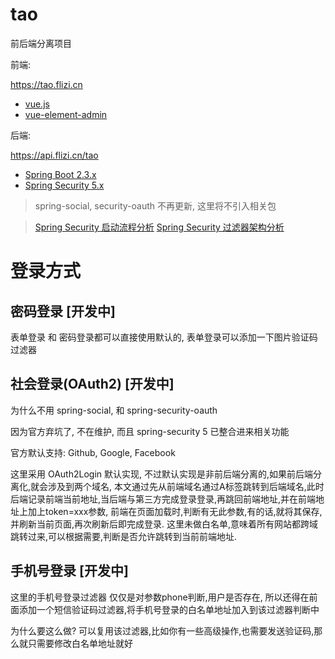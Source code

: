 # tao

前后端分离项目

前端:

https://tao.flizi.cn

- [vue.js](https://github.com/vuejs/vue)
- [vue-element-admin](https://github.com/PanJiaChen/vue-element-admin)

后端:

https://api.flizi.cn/tao

- [Spring Boot 2.3.x](https://github.com/spring-projects/spring-boot)
- [Spring Security 5.x](https://github.com/spring-projects/spring-security) 


> spring-social, security-oauth 不再更新, 这里将不引入相关包

> [Spring Security 启动流程分析](https://github.com/taoroot/tao/blob/master/document/SpringSecurity%E5%90%AF%E5%8A%A8%E6%B5%81%E7%A8%8B.md)
> [Spring Security 过滤器架构分析](https://github.com/taoroot/tao/blob/master/document/SpringSecurity%E8%BF%87%E6%BB%A4%E5%99%A8%E6%9E%B6%E6%9E%84.md)


# 登录方式

## 密码登录 [开发中]

表单登录 和 密码登录都可以直接使用默认的, 表单登录可以添加一下图片验证码过滤器

## 社会登录(OAuth2) [开发中]

为什么不用 spring-social, 和 spring-security-oauth 

因为官方弃坑了, 不在维护, 而且 spring-security 5 已整合进来相关功能

官方默认支持: Github, Google, Facebook

这里采用 OAuth2Login 默认实现, 不过默认实现是非前后端分离的,如果前后端分离化,就会涉及到两个域名, 本文通过先从前端域名通过A标签跳转到后端域名,此时后端记录前端当前地址,当后端与第三方完成登录登录,再跳回前端地址,并在前端地址上加上token=xxx参数, 前端在页面加载时,判断有无此参数,有的话,就将其保存,并刷新当前页面,再次刷新后即完成登录. 这里未做白名单,意味着所有网站都跨域跳转过来,可以根据需要,判断是否允许跳转到当前前端地址.

## 手机号登录 [开发中]

这里的手机号登录过滤器 仅仅是对参数phone判断,用户是否存在, 所以还得在前面添加一个短信验证码过滤器,将手机号登录的白名单地址加入到该过滤器判断中

为什么要这么做? 可以复用该过滤器,比如你有一些高级操作,也需要发送验证码,那么就只需要修改白名单地址就好
